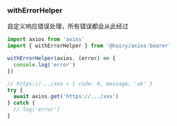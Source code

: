 ### withErrorHelper

自定义响应错误处理，所有错误都会从此经过

~~~typescript
import axios from 'axios'
import { withErrorHelper } from '@hairy/axios-bearer'

withErrorHelper(axios, (error) => {
  console.log('error')
})
~~~

~~~typescript
// https://.../xxx > { code: 0, message: 'ok' }
try {
  await axios.get('https://.../xxx')
} catch {
  // log('error')
}
~~~